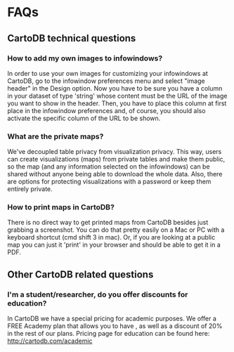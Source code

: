 # FAQs

## CartoDB technical questions

### How to add my own images to infowindows?

In order to use your own images for customizing your infowindows at CartoDB, go to the infowindow preferences menu and select "image header" in the Design option. Now you have to be sure you have a column in your dataset of type 'string' whose content must be the URL of the image you want to show in the header. Then, you have to place this column at first place in the infowindow preferences and, of course, you should also activate the specific column of the URL to be shown.

### What are the private maps?

We've decoupled table privacy from visualization privacy.
This way, users can create visualizations (maps) from private tables and make them public, so the map (and any information selected on the infowindows) can be shared without anyone being able to download the whole data.
Also, there are options for protecting visualizations with a password or keep them entirely private.

### How to print maps in CartoDB?

There is no direct way to get printed maps from CartoDB besides just grabbing a screenshot. You can do that pretty easily on a Mac or PC with a keyboard shortcut (cmd shift 3 in mac). Or, if you are looking at a public map you can just it 'print' in your browser and should be able to get it in a PDF. 


## Other CartoDB related questions

### I'm a student/researcher, do you offer discounts for education?

In CartoDB we have a special pricing for academic purposes. We offer a FREE Academy plan that allows you to have , as well as a discount of 20% in the rest of our plans. Pricing page for education can be found here: http://cartodb.com/academic